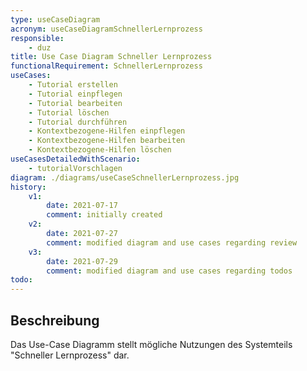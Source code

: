 ```yaml
---
type: useCaseDiagram
acronym: useCaseDiagramSchnellerLernprozess
responsible: 
    - duz
title: Use Case Diagram Schneller Lernprozess
functionalRequirement: SchnellerLernprozess
useCases:
    - Tutorial erstellen
    - Tutorial einpflegen
    - Tutorial bearbeiten
    - Tutorial löschen
    - Tutorial durchführen
    - Kontextbezogene-Hilfen einpflegen
    - Kontextbezogene-Hilfen bearbeiten
    - Kontextbezogene-Hilfen löschen
useCasesDetailedWithScenario:
    - tutorialVorschlagen
diagram: ./diagrams/useCaseSchnellerLernprozess.jpg
history:
    v1:
        date: 2021-07-17
        comment: initially created
    v2:
        date: 2021-07-27
        comment: modified diagram and use cases regarding review
    v3:
        date: 2021-07-29
        comment: modified diagram and use cases regarding todos
todo:
---
```


## Beschreibung

Das Use-Case Diagramm stellt mögliche Nutzungen des Systemteils "Schneller Lernprozess" dar.
